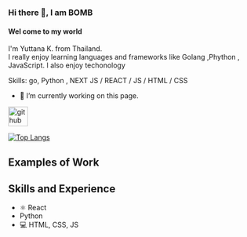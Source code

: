 ### Hi there 👋, I am BOMB
#### Wel come to my world
I'm Yuttana K. from Thailand.<br>
I really enjoy learning languages and frameworks like Golang ,Phython , JavaScript.  I also enjoy techonology 

Skills: go, Python , NEXT JS / REACT / JS / HTML / CSS

- 🔭 I’m currently working on this page. 


[<img src='https://cdn.jsdelivr.net/npm/simple-icons@3.0.1/icons/github.svg' alt='github' height='40'>](https://github.com/yuttana76)  

[![Top Langs](https://github-readme-stats.vercel.app/api/top-langs/?username=yuttana76)](https://github.com/anuraghazra/github-readme-stats)

## Examples of Work
<!--<img src="https://github.com/adriantwarog/adriantwarog/blob/master/covid19.gif" width="512" >-->

## Skills and Experience
* ⚛ React
* Python
* 💻 HTML, CSS, JS

